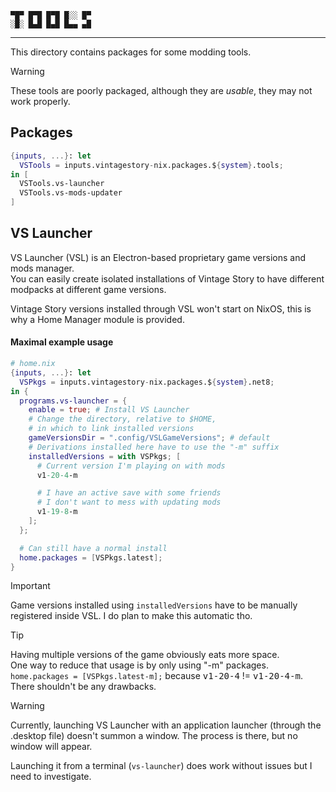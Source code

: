 ```
▀█▀ █▀█ █▀█ █░░ █▀
░█░ █▄█ █▄█ █▄▄ ▄█
```

---

This directory contains packages for some modding tools.

> [!WARNING]
> These tools are poorly packaged, although they are *usable*, they may not work properly.

## Packages
```Nix
{inputs, ...}: let
  VSTools = inputs.vintagestory-nix.packages.${system}.tools;
in [
  VSTools.vs-launcher
  VSTools.vs-mods-updater
]
```

## VS Launcher
VS Launcher (VSL) is an Electron-based proprietary game versions and mods manager.<br>
You can easily create isolated installations of Vintage Story to have different modpacks at different game versions.

Vintage Story versions installed through VSL won't start on NixOS, this is why a Home Manager module is provided.

#### Maximal example usage
```Nix
# home.nix
{inputs, ...}: let
  VSPkgs = inputs.vintagestory-nix.packages.${system}.net8;
in {
  programs.vs-launcher = {
    enable = true; # Install VS Launcher
    # Change the directory, relative to $HOME,
    # in which to link installed versions
    gameVersionsDir = ".config/VSLGameVersions"; # default
    # Derivations installed here have to use the "-m" suffix
    installedVersions = with VSPkgs; [
      # Current version I'm playing on with mods
      v1-20-4-m

      # I have an active save with some friends
      # I don't want to mess with updating mods
      v1-19-8-m
    ];
  };

  # Can still have a normal install
  home.packages = [VSPkgs.latest];
}
```

> [!IMPORTANT]
> Game versions installed using `installedVersions` have to be manually registered inside VSL.
> I do plan to make this automatic tho.

> [!TIP]
> Having multiple versions of the game obviously eats more space.<br>
> One way to reduce that usage is by only using "-m" packages.<br>
> `home.packages = [VSPkgs.latest-m];` because <kbd>v1-20-4</kbd> != <kbd>v1-20-4-m</kbd>.
> There shouldn't be any drawbacks.

> [!WARNING]
> Currently, launching VS Launcher with an application launcher (through the .desktop file)
> doesn't summon a window.
> The process is there, but no window will appear.
>
> Launching it from a terminal (`vs-launcher`) does work without issues but I need to investigate.
